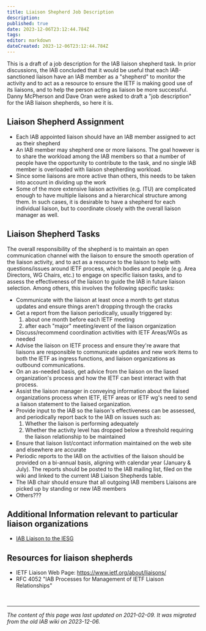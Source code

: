 ```yaml
---
title: Liaison Shepherd Job Description
description: 
published: true
date: 2023-12-06T23:12:44.784Z
tags: 
editor: markdown
dateCreated: 2023-12-06T23:12:44.784Z
---
```


This is a draft of a job description for the IAB liaison shepherd task. In prior discussions, the IAB concluded that it would be useful that each IAB-sanctioned liaison have an IAB member as a "shepherd" to monitor the activity and to act as a resource to ensure the IETF is making good use of its liaisons, and to help the person acting as liaison be more successful. Danny McPherson and Dave Oran were asked to draft a "job description" for the IAB liaison shepherds, so here it is.

## Liaison Shepherd Assignment
- Each IAB appointed liaison should have an IAB member assigned to act as their shepherd
- An IAB member may shepherd one or more liaisons. The goal however is to share the workload among the IAB members so that a number of people have the opportunity to contribute to the task, and no single IAB member is overloaded with liaison shepherding workload.
- Since some liaisons are more active than others, this needs to be taken into account in dividing up the work
- Some of the more extensive liaison activities (e.g. ITU) are complicated enough to have multiple liaisons and a hierarchical structure among them. In such cases, it is desirable to have a shepherd for each individual liaison, but to coordinate closely with the overall liaison manager as well.

## Liaison Shepherd Tasks
The overall responsibility of the shepherd is to maintain an open communication channel with the liaison to ensure the smooth operation of the liaison activity, and to act as a resource to the liaison to help with questions/issues around IETF process, which bodies and people (e.g. Area Directors, WG Chairs, etc.) to engage on specific liaison tasks, and to assess the effectiveness of the liaison to guide the IAB in future liaison selection. Among others, this involves the following specific tasks:

- Communicate with the liaison at least once a month to get status updates and ensure things aren't dropping through the cracks
- Get a report from the liaison periodically, usually triggered by:
  1. about one month before each IETF meeting
  2. after each "major" meeting/event of the liaison organization
- Discuss/recommend coordination activities with IETF Areas/WGs as needed
- Advise the liaison on IETF process and ensure they're aware that liaisons are responsible to communicate updates and new work items to both the IETF as ingress functions, and liaison organizations as outbound communications.
- On an as-needed basis, get advice from the liaison on the liased organization's process and how the IETF can best interact with that process.
- Assist the liaison manager in conveying information about the liaised organizations process when IETF, IETF areas or IETF wg's need to send a liaison statement to the liaised organization.
- Provide input to the IAB so the liaison's effectiveness can be assessed, and periodically report back to the IAB on issues such as:
  1. Whether the liaison is performing adequately
  2. Whether the activity level has dropped below a threshold requiring the liaison relationship to be maintained
- Ensure that liaison list/contact information maintained on the web site and elsewhere are accurate
- Periodic reports to the IAB on the activities of the liaison should be provided on a bi-annual basis, aligning with calendar year (January & July). The reports should be posted to the IAB mailing list, filed on the wiki and linked to the current IAB Liaison Shepherds table.
- The IAB chair should ensure that all outgoing IAB members Liaisons are picked up by standing or new IAB members
- Others???

## Additional Information relevant to particular liaison organizations
- [IAB Liaison to the IESG](/group/iab/IESG_Liaison)

## Resources for liaison shepherds
- IETF Liaison Web Page: https://www.ietf.org/about/liaisons/
- RFC 4052 "IAB Processes for Management of IETF Liaison Relationships"

&nbsp;
&nbsp;
&nbsp;

---

*The content of this page was last updated on 2021-02-09. It was migrated from the old IAB wiki on 2023-12-06.*